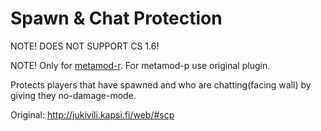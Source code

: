 # Spawn & Chat Protection

NOTE! DOES NOT SUPPORT CS 1.6!

NOTE! Only for [metamod-r](https://github.com/theAsmodai/metamod-r). For metamod-p use original plugin.

Protects players that have spawned and who are chatting(facing wall) by giving they no-damage-mode.

Original: http://jukivili.kapsi.fi/web/#scp
